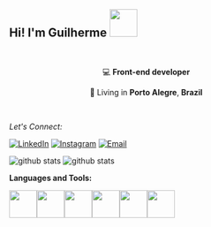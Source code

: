 <h2> Hi! I'm Guilherme <img src="https://media.giphy.com/media/fUkC9LzRyIxJhYPASn/giphy.gif" width="50"></h2>
<br>
<p align="center">
  💻 <b>Front-end developer</b> &nbsp;
</p>
<p align="center">
  📌 Living in <b>Porto Alegre</b>, <b>Brazil</b> &nbsp;
</p>



<br>
<div align="left">

<i>Let's Connect:</i><br>

<a href="https://www.linkedin.com/in/g-asantos/" target="_blank"><img src="https://img.shields.io/badge/LinkedIn-%230077B5.svg?&style=flat-square&logo=linkedin&logoColor=white" alt="LinkedIn"></a>
<a href="https://www.instagram.com/gdsants/" target="_blank"><img src="https://img.shields.io/badge/Instagram-%23E4405F.svg?&style=flat-square&logo=instagram&logoColor=white" alt="Instagram"></a>
<a href="mailto:g_asantos@hotmail.com" target="_blank">
    <img alt="Email" src="https://img.shields.io/badge/-Gmail-red?style=flat&logo=Gmail&logoColor=white"/> 
  </a>

</div>

![github stats](https://github-readme-stats.vercel.app/api?username=g-asantos&show_icons=true)
![github stats](https://github-readme-stats.vercel.app/api/top-langs/?username=g-asantos&show_icons=true)

**Languages and Tools:** 

<p align="left">
  <img src="https://media3.giphy.com/media/kdFc8fubgS31b8DsVu/giphy.webp" width="50"><img src="https://media3.giphy.com/media/ln7z2eWriiQAllfVcn/200w.webp" width="50"><img src="https://miro.medium.com/max/816/1*mn6bOs7s6Qbao15PMNRyOA.png" width="50"><img src="https://i.giphy.com/media/eNAsjO55tPbgaor7ma/200w.webp" width="50"><img src="https://i.giphy.com/media/IdyAQJVN2kVPNUrojM/200.webp" width="50"><img src="https://media.giphy.com/media/KzJkzjggfGN5Py6nkT/giphy.gif" width="50">
  
</p>


